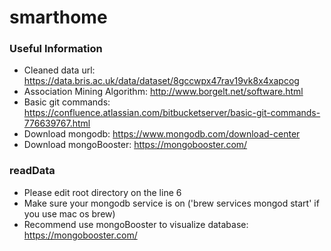 # smarthome

### Useful Information
* Cleaned data url: https://data.bris.ac.uk/data/dataset/8gccwpx47rav19vk8x4xapcog
* Association Mining Algorithm: http://www.borgelt.net/software.html
* Basic git commands: https://confluence.atlassian.com/bitbucketserver/basic-git-commands-776639767.html
* Download mongodb: https://www.mongodb.com/download-center
* Download mongoBooster: https://mongobooster.com/

### readData
* Please edit root directory on the line 6
* Make sure your mongodb service is on ('brew services mongod start' if you use mac os brew)
* Recommend use mongoBooster to visualize database: https://mongobooster.com/


